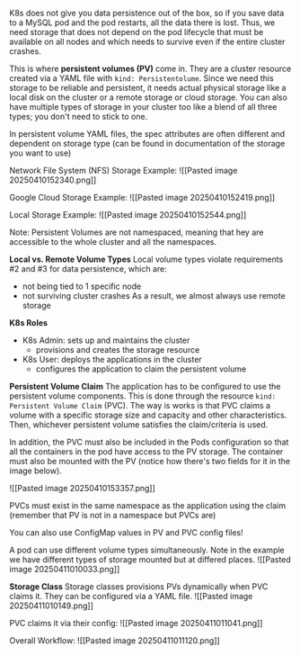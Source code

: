 K8s does not give you data persistence out of the box, so if you save data to a MySQL pod and the pod restarts, all the data there is lost. Thus, we need storage that does not depend on the pod lifecycle that must be available on all nodes and which needs to survive even if the entire cluster crashes.

This is where **persistent volumes (PV)** come in. They are a cluster resource created via a YAML file with `kind: Persistentolume`. Since we need this storage to be reliable and persistent, it needs actual physical storage like a local disk on the cluster or a remote storage or cloud storage. You can also have multiple types of storage in your cluster too like a blend of all three types; you don't need to stick to one.

In persistent volume YAML files, the spec attributes are often different and dependent on storage type (can be found in documentation of the storage you want to use)

Network File System (NFS) Storage Example:
![[Pasted image 20250410152340.png]]

Google Cloud Storage Example:
![[Pasted image 20250410152419.png]]

Local Storage Example:
![[Pasted image 20250410152544.png]]

Note: Persistent Volumes are not namespaced, meaning that hey are accessible to the whole cluster and all the namespaces.

**Local vs. Remote Volume Types**
Local volume types violate requirements #2 and #3 for data persistence, which are:
- not being tied to 1 specific node
- not surviving cluster crashes
As a result, we almost always use remote storage

**K8s Roles**
- K8s Admin: sets up and maintains the cluster
	- provisions and creates the storage resource
- K8s User: deploys the applications in the cluster
	- configures the application to claim the persistent volume

**Persistent Volume Claim**
The application has to be configured to use the persistent volume components. This is done through the resource `kind: Persistent Volume Claim` (PVC). The way is works is that PVC claims a volume with a specific storage size and capacity and other characteristics. Then, whichever persistent volume satisfies the claim/criteria is used.

In addition, the PVC must also be included in the Pods configuration so that all the containers in the pod have access to the PV storage. The container must also be mounted with the PV (notice how there's two fields for it in the image below).

![[Pasted image 20250410153357.png]]

PVCs must exist in the same namespace as the application using the claim (remember that PV is not in a namespace but PVCs are)

You can also use ConfigMap values in PV and PVC config files! 

A pod can use different volume types simultaneously. Note in the example we have different types of storage mounted but at differed places.
![[Pasted image 20250411010033.png]]

**Storage Class**
Storage classes provisions PVs dynamically when PVC claims it. They can be configured via a YAML file.
![[Pasted image 20250411010149.png]]

PVC claims it via their config:
![[Pasted image 20250411011041.png]]

Overall Workflow:
![[Pasted image 20250411011120.png]]
